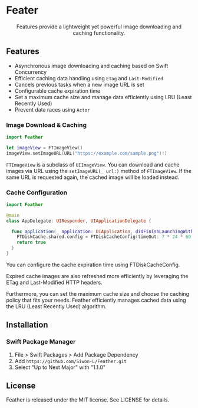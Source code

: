 # Feater

<div align="center">   
Features provide a lightweight yet powerful image downloading and caching functionality.
</div>


## Features
- Asynchronous image downloading and caching based on Swift Concurrency
- Efficient caching data handling using `ETag` and `Last-Modified`
- Cancels previous tasks when a new image URL is set
- Configurable cache expiration time
- Set a maximum cache size and manage data efficiently using LRU (Least Recently Used)
- Prevent data races using `Actor`

### Image Download & Caching

```swift
import Feather

let imageView = FTImageView()
imageView.setImageURL(URL("https://example.com/sample.png")!)
```
`FTImageView` is a subclass of `UIImageView`. You can download and cache images via URL using the `setImageURL(_ url:)` method of `FTImageView`. If the same URL is requested again, the cached image will be loaded instead.

### Cache Configuration
```swift
import Feather

@main
class AppDelegate: UIResponder, UIApplicationDelegate {

  func application(_ application: UIApplication, didFinishLaunchingWithOptions launchOptions: [UIApplication.LaunchOptionsKey: Any]?) -> Bool {
    FTDiskCache.shared.config = FTDiskCacheConfig(timeOut: 7 * 24 * 60 * 60, policy: .LRU(maxSize: 1024 * 1024 * 1000))
    return true
  }
}
```
You can configure the cache expiration time using FTDiskCacheConfig.

Expired cache images are also refreshed more efficiently by leveraging the ETag and Last-Modified HTTP headers.

Furthermore, you can set the maximum cache size and choose the caching policy that fits your needs. Feather efficiently manages cached data using the LRU (Least Recently Used) algorithm.

## Installation

### Swift Package Manager
1. File > Swift Packages > Add Package Dependency
2. Add `https://github.com/Siwon-L/Feather.git`
3. Select "Up to Next Major" with "1.1.0"

## License
Feather is released under the MIT license. See LICENSE for details.

